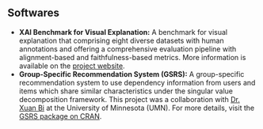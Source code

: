 ## Softwares

<div style="margin:0 0 10px;">
    <ul>
        <li>
            <strong>XAI Benchmark for Visual Explanation:</strong> A benchmark for visual explanation that comprising eight diverse datasets with human annotations and offering a comprehensive evaluation pipeline with alignment-based and faithfulness-based metrics. More information is available on the <a href="https://xaidataset.github.io/" target="_blank">project website</a>.
        </li>
        <li>
            <strong>Group-Specific Recommendation System (GSRS):</strong> A group-specific recommendation system to use dependency information from users and items which share similar characteristics under the singular value decomposition framework. This project was a collaboration with <a href="https://sites.google.com/site/xuanbigts/" target="_blank">Dr. Xuan Bi</a> at the University of Minnesota (UMN). For more details, visit the <a href="https://cran.r-project.org/web/packages/gsrs/index.html" target="_blank">GSRS package on CRAN</a>.
        </li>
    </ul>
</div>

